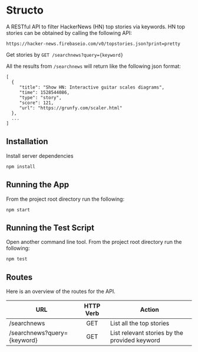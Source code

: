 # Structo
A RESTful API to filter HackerNews (HN) top stories via keywords. HN top stories can be obtained by calling the following API:
```
https://hacker-news.firebaseio.com/v0/topstories.json?print=pretty
```

Get stories by `GET /searchnews?query={keyword}`

All the results from `/searchnews` will return like the following json format:
```
[
  {
     "title": "Show HN: Interactive guitar scales diagrams",
     "time": 1528544086,
     "type": "story",
     "score": 121,
     "url": "https://grunfy.com/scaler.html"
  },
  ...
]
```

Installation
------------
Install server dependencies
```
npm install
```

Running the App
---------------
From the project root directory run the following:
```
npm start
```

Running the Test Script
-----------------------
Open another command line tool. From the project root directory run the following:
```
npm test
```

Routes
------
Here is an overview of the routes for the API.

|URL                             | HTTP Verb | Action                                                           |
|--------------------------------| :-------: | ---------------------------------------------------------------- |
|/searchnews                     | GET       | List all the top stories                                         |
|/searchnews?query={keyword}     | GET       | List relevant stories by the provided keyword                    |

